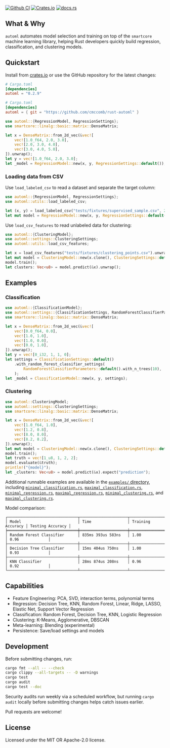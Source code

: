 [![Github CI](https://github.com/cmccomb/rust-automl/actions/workflows/ci.yml/badge.svg)](https://github.com/cmccomb/automl/actions)
[![Crates.io](https://img.shields.io/crates/v/automl.svg)](https://crates.io/crates/automl)
[![docs.rs](https://img.shields.io/docsrs/automl/latest?logo=rust)](https://docs.rs/automl)

## What & Why
`automl` automates model selection and training on top of the `smartcore` machine learning library, helping Rust developers quickly build regression, classification, and clustering models.

## Quickstart
Install from [crates.io](https://crates.io/crates/automl) or use the GitHub repository for the latest changes:

```toml
# Cargo.toml
[dependencies]
automl = "0.2.9"
```

```toml
# Cargo.toml
[dependencies]
automl = { git = "https://github.com/cmccomb/rust-automl" }
```

```rust
use automl::{RegressionModel, RegressionSettings};
use smartcore::linalg::basic::matrix::DenseMatrix;

let x = DenseMatrix::from_2d_vec(&vec![
    vec![1.0_f64, 2.0, 3.0],
    vec![2.0, 3.0, 4.0],
    vec![3.0, 4.0, 5.0],
]).unwrap();
let y = vec![1.0_f64, 2.0, 3.0];
let _model = RegressionModel::new(x, y, RegressionSettings::default());
```

### Loading data from CSV

Use `load_labeled_csv` to read a dataset and separate the target column:

```rust
use automl::{RegressionModel, RegressionSettings};
use automl::utils::load_labeled_csv;

let (x, y) = load_labeled_csv("tests/fixtures/supervised_sample.csv", 2).unwrap();
let mut model = RegressionModel::new(x, y, RegressionSettings::default());
```

Use `load_csv_features` to read unlabeled data for clustering:

```rust
use automl::{ClusteringModel};
use automl::settings::ClusteringSettings;
use automl::utils::load_csv_features;

let x = load_csv_features("tests/fixtures/clustering_points.csv").unwrap();
let mut model = ClusteringModel::new(x.clone(), ClusteringSettings::default().with_k(2));
model.train();
let clusters: Vec<u8> = model.predict(&x).unwrap();
```

## Examples
### Classification
```rust
use automl::{ClassificationModel};
use automl::settings::{ClassificationSettings, RandomForestClassifierParameters};
use smartcore::linalg::basic::matrix::DenseMatrix;

let x = DenseMatrix::from_2d_vec(&vec![
    vec![0.0_f64, 0.0],
    vec![1.0, 1.0],
    vec![1.0, 0.0],
    vec![0.0, 1.0],
]).unwrap();
let y = vec![0_i32, 1, 1, 0];
let settings = ClassificationSettings::default()
    .with_random_forest_classifier_settings(
        RandomForestClassifierParameters::default().with_n_trees(10),
    );
let _model = ClassificationModel::new(x, y, settings);
```

### Clustering
```rust
use automl::ClusteringModel;
use automl::settings::ClusteringSettings;
use smartcore::linalg::basic::matrix::DenseMatrix;

let x = DenseMatrix::from_2d_vec(&vec![
    vec![1.0_f64, 1.0],
    vec![1.2, 0.8],
    vec![8.0, 8.0],
    vec![8.2, 8.2],
]).unwrap();
let mut model = ClusteringModel::new(x.clone(), ClusteringSettings::default().with_k(2));
model.train();
let truth = vec![1_u8, 1, 2, 2];
model.evaluate(&truth);
println!("{model}");
let _clusters: Vec<u8> = model.predict(&x).expect("prediction");
```

Additional runnable examples are available in the [`examples/` directory](examples),
including [`minimal_classification.rs`](examples/minimal_classification.rs),
[`maximal_classification.rs`](examples/maximal_classification.rs),
[`minimal_regression.rs`](examples/minimal_regression.rs),
[`maximal_regression.rs`](examples/maximal_regression.rs),
[`minimal_clustering.rs`](examples/minimal_clustering.rs), and
[`maximal_clustering.rs`](examples/maximal_clustering.rs).

Model comparison:

```text
┌───────────────────────────────┬─────────────────────┬───────────────────┬──────────────────┐
│ Model                         │ Time                │ Training Accuracy │ Testing Accuracy │
╞═══════════════════════════════╪═════════════════════╪═══════════════════╪══════════════════╡
│ Random Forest Classifier      │ 835ms 393us 583ns   │ 1.00              │ 0.96             │
├───────────────────────────────┼─────────────────────┼───────────────────┼──────────────────┤
│ Decision Tree Classifier      │ 15ms 404us 750ns    │ 1.00              │ 0.93             │
├───────────────────────────────┼─────────────────────┼───────────────────┼──────────────────┤
│ KNN Classifier                │ 28ms 874us 208ns    │ 0.96              │ 0.92             │
└───────────────────────────────┴─────────────────────┴───────────────────┴──────────────────┘
```

## Capabilities
- Feature Engineering: PCA, SVD, interaction terms, polynomial terms
- Regression: Decision Tree, KNN, Random Forest, Linear, Ridge, LASSO, Elastic Net, Support Vector Regression
- Classification: Random Forest, Decision Tree, KNN, Logistic Regression
- Clustering: K-Means, Agglomerative, DBSCAN
- Meta-learning: Blending (experimental)
- Persistence: Save/load settings and models

## Development
Before submitting changes, run:

```sh
cargo fmt --all -- --check
cargo clippy --all-targets -- -D warnings
cargo test
cargo audit
cargo test --doc
```

Security audits run weekly via a scheduled workflow, but running `cargo audit` locally before submitting changes helps catch issues earlier.

Pull requests are welcome!

## License
Licensed under the MIT OR Apache-2.0 license.
